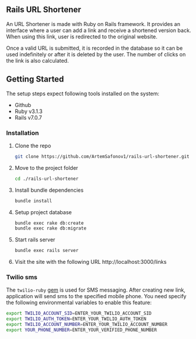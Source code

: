 ## Rails URL Shortener

An URL Shortener is made with Ruby on Rails framework.
It provides an interface where a user can add a link and receive a shortened version back.
When using this link, user is redirected to the original website.

Once a valid URL is submitted, it is recorded in the database so it can be used indefinitely or after it is deleted by the user.
The number of clicks on the link is also calculated.

## Getting Started

The setup steps expect following tools installed on the system:

- Github
- Ruby v3.1.3
- Rails v7.0.7

### Installation

1. Clone the repo
   ```sh
   git clone https://github.com/ArtemSafonov1/rails-url-shortener.git
   ```
2. Move to the project folder
   ```sh
   cd ./rails-url-shortener
   ```
3. Install bundle dependencies
   ```sh
   bundle install
   ```
4. Setup project database
   ```sh
   bundle exec rake db:create
   bundle exec rake db:migrate
   ```
5. Start rails server
   ```sh
   bundle exec rails server
   ```
6. Visit the site with the following URL http://localhost:3000/links

### Twilio sms

The `twilio-ruby` [gem](https://github.com/twilio/twilio-ruby) is used for SMS messaging.
After creating new link, application will send sms to the specified mobile phone.
You need specify the following environmental variables to enable this feature:
```sh
export TWILIO_ACCOUNT_SID=ENTER_YOUR_TWILIO_ACCOUNT_SID
export TWILIO_AUTH_TOKEN=ENTER_YOUR_TWILIO_AUTH_TOKEN
export TWILIO_ACCOUNT_NUMBER=ENTER_YOUR_TWILIO_ACCOUNT_NUMBER
export YOUR_PHONE_NUMBER=ENTER_YOUR_VERIFIED_PHONE_NUMBER
```